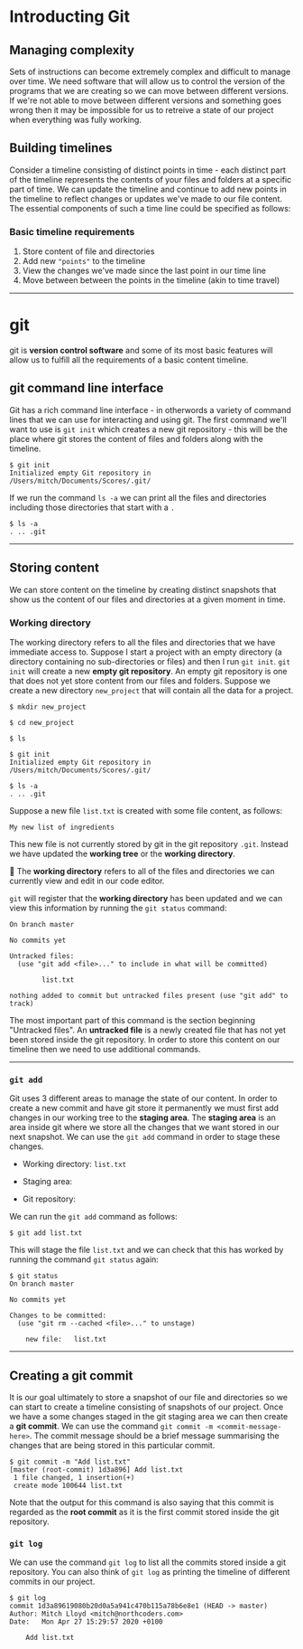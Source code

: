 # Introducting Git

## Managing complexity

Sets of instructions can become extremely complex and difficult to manage over time.
We need software that will allow us to control the version of the programs that we are creating so we can move between different versions. If we're not able to move between different versions and something goes wrong then it may be impossible for us to retreive a state of our project when everything was fully working.

## Building timelines

Consider a timeline consisting of distinct points in time - each distinct part of the timeline represents the contents of your files and folders at a specific part of time. We can update the timeline and continue to add new points in the timeline to reflect changes or updates we've made to our file content. The essential components of such a time line could be specified as follows:

### Basic timeline requirements

1. Store content of file and directories
2. Add new `"points"` to the timeline
3. View the changes we've made since the last point in our time line
4. Move between between the points in the timeline (akin to time travel)

---

# git

git is **version control software** and some of its most basic features will allow us to fulfill all the requirements of a basic content timeline.

## git command line interface

Git has a rich command line interface - in otherwords a variety of command lines that we can use for interacting and using git. The first command we'll want to use is `git init` which creates a new git repository - this will be the place where git stores the content of files and folders along with the timeline.

```terminal
$ git init
Initialized empty Git repository in /Users/mitch/Documents/Scores/.git/
```

If we run the command `ls -a` we can print all the files and directories including those directories that start with a `.`

```terminal
$ ls -a
. .. .git
```

---

## Storing content

We can store content on the timeline by creating distinct snapshots that show us the content of our files and directories at a given moment in time.

### Working directory

The working directory refers to all the files and directories that we have immediate access to. Suppose I start a project with an empty directory (a directory containing no sub-directories or files) and then I run `git init`. `git init` will create a new **empty git repository**. An empty git repository is one that does not yet store content from our files and folders. Suppose we create a new directory `new_project` that will contain all the data for a project.

```terminal
$ mkdir new_project

$ cd new_project

$ ls

$ git init
Initialized empty Git repository in /Users/mitch/Documents/Scores/.git/

$ ls -a
. .. .git
```

Suppose a new file `list.txt` is created with some file content, as follows:

```raw
My new list of ingredients
```

This new file is not currently stored by git in the git repository `.git`. Instead we have updated the **working tree** or the **working directory**.

🔑 The **working directory** refers to all of the files and directories we can currently view and edit in our code editor.

`git` will register that the **working directory** has been updated and we can view this information by running the `git status` command:

```terminal
On branch master

No commits yet

Untracked files:
  (use "git add <file>..." to include in what will be committed)

        list.txt

nothing added to commit but untracked files present (use "git add" to track)
```

The most important part of this command is the section beginning "Untracked files".
An **untracked file** is a newly created file that has not yet been stored inside the git repository. In order to store this content on our timeline then we need to use additional commands.

---

### `git add`

Git uses 3 different areas to manage the state of our content. In order to create a new commit and have git store it permanently we must first add changes in our working tree to the **staging area**. The **staging area** is an area inside git where we store all the changes that we want stored in our next snapshot. We can use the `git add` command in order to stage these changes.

- Working directory: `list.txt`

- Staging area:

- Git repository:

We can run the `git add` command as follows:

```terminal
$ git add list.txt
```

This will stage the file `list.txt` and we can check that this has worked by running the command `git status` again:

```terminal
$ git status
On branch master

No commits yet

Changes to be committed:
  (use "git rm --cached <file>..." to unstage)

	new file:   list.txt
```

---

## Creating a git commit

It is our goal ultimately to store a snapshot of our file and directories so we can start to create a timeline consisting of snapshots of our project. Once we have a some changes staged in the git staging area we can then create a **git commit**.
We can use the command `git commit -m <commit-message-here>`. The commit message should be a brief message summarising the changes that are being stored in this particular commit.

```terminal
$ git commit -m "Add list.txt"
[master (root-commit) 1d3a896] Add list.txt
 1 file changed, 1 insertion(+)
 create mode 100644 list.txt
```

Note that the output for this command is also saying that this commit is regarded as the **root commit** as it is the first commit stored inside the git repository.

### `git log`

We can use the command `git log` to list all the commits stored inside a git repository. You can also think of `git log` as printing the timeline of different commits in our project.

```terminal
$ git log
commit 1d3a89619080b20d0a5a941c470b115a78b6e8e1 (HEAD -> master)
Author: Mitch Lloyd <mitch@northcoders.com>
Date:   Mon Apr 27 15:29:57 2020 +0100

    Add list.txt
```
